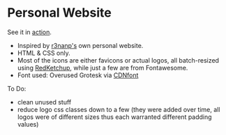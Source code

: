 # Personal Website

See it in [action](https://danv.me).

- Inspired by [r3nanp's](https://github.com/r3nanp/me) own personal website.
- HTML & CSS only.
- Most of the icons are either favicons or actual logos, all batch-resized using [RedKetchup](https://redketchup.io), while just a few are from Fontawesome.
- Font used: Overused Grotesk via [CDNfont](https://www.cdnfonts.com/overused-grotesk.font)

To Do:
- clean unused stuff
- reduce logo css classes down to a few (they were added over time, all logos were of different sizes thus each warranted different padding values)
